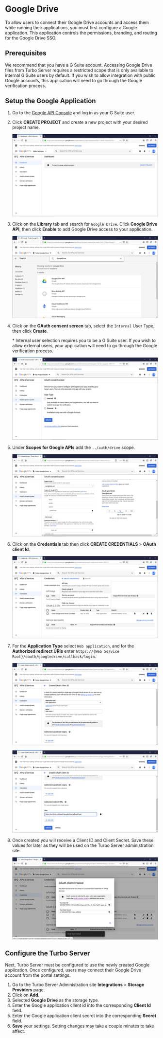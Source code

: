 # Google Drive

To allow users to connect their Google Drive accounts and access them while running their applications, you must first configure a Google application. This application controls the permissions, branding, and routing for the Google Drive SSO.

## Prerequisites

We recommend that you have a G Suite account. Accessing Google Drive files from Turbo Server requires a restricted scope that is only available to internal G Suite users by default. If you wish to allow integration with public Google accounts, this application will need to go through the Google verification process.

## Setup the Google Application

1. Go to the [Google API Console](https://console.developers.google.com/) and log in as your G Suite user.

2. Click **CREATE PROJECT** and create a new project with your desired project name.

   ![Google Drive app project create](/images/project-create.png)

3. Click on the **Library** tab and search for `Google Drive`. Click **Google Drive API**, then click **Enable** to add Google Drive access to your application.

   ![Google Drive app library add](/images/library-add.png)

4. Click on the **OAuth consent screen** tab, select the `Internal` User Type, then click **Create**.

   \* Internal user selection requires you to be a G Suite user. If you wish to allow external users, your application will need to go through the Google verification process.

   ![Google Drive app creds consent](/images/consent.png)

5. Under **Scopes for Google APIs** add the `../auth/drive` scope.

   ![Google Drive app creds consent 2](/images/consent-scopes.png)

6. Click on the **Credentials** tab then click **CREATE CREDENTIALS** > **OAuth client Id**.

   ![Google Drive app creds create](/images/creds-create.png)

7. For the **Application Type** select `Web application`, and for the **Authorized redirect URIs** enter `https://{Web Service Root}/oauth/googledrive/callback/login`.

   ![Google Drive app creds create 2](/images/creds-create-2.png)

   ![Google Drive app creds create 3](/images/creds-create-3.png)

8. Once created you will receive a Client ID and Client Secret. Save these values for later as they will be used on the Turbo Server administration site.

   ![Google Drive app creds create 4](/images/creds-create-4.png)

## Configure the Turbo Server

Next, Turbo Server must be configured to use the newly created Google application. Once configured, users may connect their Google Drive account from the portal settings.

1. Go to the Turbo Server Administration site **Integrations** > **Storage Providers** page.
2. Click on **Add**.
3. Selected **Google Drive** as the storage type.
4. Enter the Google application client id into the corresponding **Client Id** field.
5. Enter the Google application client secret into the corresponding **Secret** field.
6. **Save** your settings. Setting changes may take a couple minutes to take affect.
